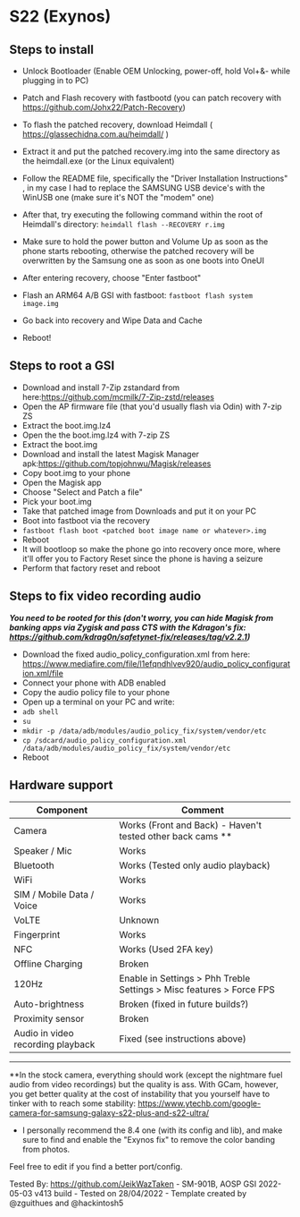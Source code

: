 # S22 (Exynos)

## Steps to install

*  Unlock Bootloader (Enable OEM Unlocking, power-off, hold Vol+&- while plugging in to PC)
* Patch and Flash recovery with fastbootd (you can patch recovery with https://github.com/Johx22/Patch-Recovery)

* To flash the patched recovery, download Heimdall ( https://glassechidna.com.au/heimdall/ )
* Extract it and put the patched recovery.img into the same directory as the heimdall.exe (or the Linux equivalent)
* Follow the README file, specifically the "Driver Installation Instructions" , in my case I had to replace the SAMSUNG USB device's with the WinUSB one (make sure it's NOT the "modem" one)
*  After that, try executing the following command within the root of Heimdall's directory: 
     `heimdall flash --RECOVERY r.img` 
                  
* Make sure to hold the power button and Volume Up as soon as the phone starts rebooting, otherwise the patched recovery will be overwritten by the Samsung one as soon as one boots into OneUI
* After entering recovery, choose "Enter fastboot"
* Flash an ARM64 A/B GSI with fastboot:    `fastboot flash system image.img`
* Go back into recovery and Wipe Data and Cache
* Reboot!

## Steps to root a GSI

* Download and install 7-Zip zstandard from here:https://github.com/mcmilk/7-Zip-zstd/releases
* Open the AP firmware file (that you'd usually flash via Odin) with 7-zip ZS
* Extract the boot.img.lz4
* Open the the boot.img.lz4 with 7-zip ZS
* Extract the boot.img
* Download and install the latest Magisk Manager apk:https://github.com/topjohnwu/Magisk/releases
* Copy boot.img to your phone
* Open the Magisk app
* Choose "Select and Patch a file"
* Pick your boot.img
* Take that patched image from Downloads and put it on your PC
* Boot into fastboot via the recovery
* `fastboot flash boot <patched boot image name or whatever>.img` 
* Reboot
* It will bootloop so make the phone go into recovery once more, where it'll offer you to Factory Reset since the phone is having a seizure
* Perform that factory reset and reboot

## Steps to fix video recording audio 
***You need to be rooted for this (don't worry, you can hide Magisk from banking apps via Zygisk and pass CTS with the Kdragon's fix: https://github.com/kdrag0n/safetynet-fix/releases/tag/v2.2.1)***
* Download the fixed audio_policy_configuration.xml from here: https://www.mediafire.com/file/l1efqndhlvev920/audio_policy_configuration.xml/file
* Connect your phone with ADB enabled
* Copy the audio policy file to your phone
* Open up a terminal on your PC and write:
* `adb shell`
* `su`
* `mkdir -p /data/adb/modules/audio_policy_fix/system/vendor/etc`
* `cp /sdcard/audio_policy_configuration.xml /data/adb/modules/audio_policy_fix/system/vendor/etc`
* Reboot

## Hardware support

| Component                 |      Comment                                                      |
|---------------------------|-------------------------------------------------------------------|
| Camera                    | Works (Front and Back) - Haven't tested other back cams **           |
| Speaker / Mic             | Works                                                             |
| Bluetooth                 | Works (Tested only audio playback)                                      |
| WiFi                      | Works                                                             |
| SIM / Mobile Data / Voice | Works                                                             |
| VoLTE                     | Unknown                                                           |
| Fingerprint               | Works                                                             |
| NFC                       | Works (Used 2FA key)                                              |
| Offline Charging          | Broken                                                           |
| 120Hz                     | Enable in Settings > Phh Treble Settings > Misc features > Force FPS               |
| Auto-brightness            | Broken (fixed in future builds?)               |
| Proximity sensor            | Broken              |
| Audio in video recording playback           | Fixed (see instructions above)            |
---

**In the stock camera, everything should work (except the nightmare fuel audio from video recordings) but the quality is ass. With GCam, however, you get better quality at the cost of instability that you yourself have to tinker with to reach some stability: https://www.ytechb.com/google-camera-for-samsung-galaxy-s22-plus-and-s22-ultra/
 - I personally recommend the 8.4 one (with its config and lib), and make sure to find and enable the "Exynos fix" to remove the color banding from photos.

Feel free to edit if you find a better port/config.

Tested By: https://github.com/JeikWazTaken - SM-901B, AOSP GSI 2022-05-03 v413 build - Tested on 28/04/2022 - Template created by @zguithues and @hackintosh5

